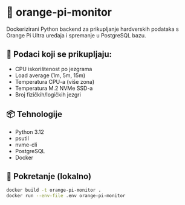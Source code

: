 # 🧠 orange-pi-monitor

Dockerizirani Python backend za prikupljanje hardverskih podataka s Orange Pi Ultra uređaja i spremanje u PostgreSQL bazu.

## 🎯 Podaci koji se prikupljaju:
- CPU iskorištenost po jezgrama
- Load average (1m, 5m, 15m)
- Temperatura CPU-a (više zona)
- Temperatura M.2 NVMe SSD-a
- Broj fizičkih/logičkih jezgri

## 📦 Tehnologije
- Python 3.12
- psutil
- nvme-cli
- PostgreSQL
- Docker

## 🚀 Pokretanje (lokalno)

```bash
docker build -t orange-pi-monitor .
docker run --env-file .env orange-pi-monitor
